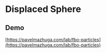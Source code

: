 # Displaced Sphere

## Demo

[https://pavelmazhuga.com/lab/fbo-particles](https://pavelmazhuga.com/lab/fbo-particles)
